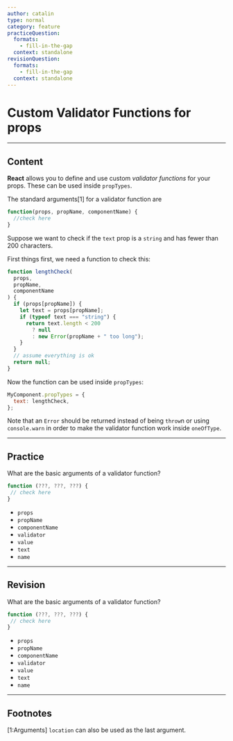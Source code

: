 ```yaml
---
author: catalin
type: normal
category: feature
practiceQuestion:
  formats:
    - fill-in-the-gap
  context: standalone
revisionQuestion:
  formats:
    - fill-in-the-gap
  context: standalone
---
```


# Custom Validator Functions for props


---

## Content

**React** allows you to define and use custom *validator functions* for your props. These can be used inside `propTypes`.

The standard arguments[1] for a validator function are

```jsx
function(props, propName, componentName) {
  //check here
}
```

Suppose we want to check if the `text` prop is a `string` and has fewer than 200 characters.

First things first, we need a function to check this:

```jsx
function lengthCheck(
  props,
  propName,
  componentName
) {
  if (props[propName]) {
    let text = props[propName];
    if (typeof text === "string") {
      return text.length < 200
        ? null
        : new Error(propName + " too long");
    }
  }
  // assume everything is ok
  return null;
}
```

Now the function can be used inside `propTypes`:

```jsx
MyComponent.propTypes = {
  text: lengthCheck,
};
```

Note that an `Error` should be returned instead of being `throw`n or using `console.warn` in order to make the validator function work inside `oneOfType`.


---

## Practice

What are the basic arguments of a validator function?

```jsx
function (???, ???, ???) {
 // check here
}
```

- `props`
- `propName`
- `componentName`
- `validator`
- `value`
- `text`
- `name`


---

## Revision

What are the basic arguments of a validator function?

```jsx
function (???, ???, ???) {
 // check here
}
```

- `props`
- `propName`
- `componentName`
- `validator`
- `value`
- `text`
- `name`


---

## Footnotes

[1:Arguments]
`location` can also be used as the last argument.
